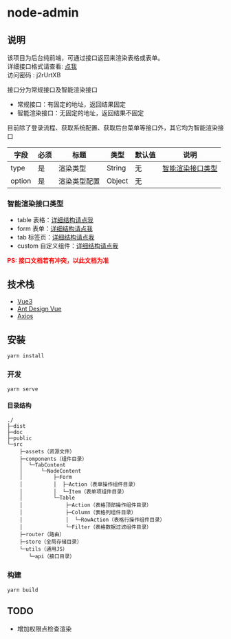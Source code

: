 # node-admin

## 说明

该项目为后台纯前端，可通过接口返回来渲染表格或表单。<br>
详细接口格式请查看: [点我](https://www.apifox.cn/apidoc/shared-ea187bc5-eb07-4f55-b1ac-00c684f01ba5) <br>
访问密码 : j2rUrtXB<br>

接口分为常规接口及智能渲染接口

- 常规接口：有固定的地址，返回结果固定
- 智能渲染接口：无固定的地址，返回结果不固定

目前除了登录流程、获取系统配置、获取后台菜单等接口外，其它均为智能渲染接口

| 字段     | 必须 | 标题     | 类型     | 默认值 | 说明                    |
|--------|----|--------|--------|-----|-----------------------|
| type   | 是  | 渲染类型   | String | 无   | [智能渲染接口类型](#智能渲染接口类型) |
| option | 是  | 渲染类型配置 | Object | 无   |                       |

### 智能渲染接口类型

- table 表格：[详细结构请点我](./doc/Table.md)
- form 表单：[详细结构请点我](./doc/Form.md)
- tab 标签页：[详细结构请点我](./doc/Tab.md)
- custom 自定义组件：[详细结构请点我](./doc/Custom.md)

<span style="color:red;font-weight:bold;">PS: 接口文档若有冲突，以此文档为准<span>

## 技术栈

- [Vue3](https://v3.cn.vuejs.org/)
- [Ant Design Vue](https://antdv.com/)
- [Axios](http://www.axios-js.com/)

## 安装

```
yarn install
```

### 开发

```
yarn serve
```

#### 目录结构

```tree
./
├─dist
├─doc
├─public
└─src
    ├─assets（资源文件）
    ├─components（组件目录）
    │  └─TabContent
    │      └─NodeContent
    │          ├─Form
    │          │  ├─Action（表单操作组件目录）
    │          │  └─Item（表单项组件目录）
    │          └─Table
    │              ├─Action（表格顶部操作组件目录）
    │              ├─Column（表格列组件目录）
    │              │  └─RowAction（表格行操作组件目录）
    │              └─Filter（表格数据过滤组件目录）
    ├─router（路由）
    ├─store（全局存储目录）
    └─utils（通用JS）
       └─api（接口目录）
```

### 构建

```
yarn build
```

## TODO

- 增加权限点检查渲染
